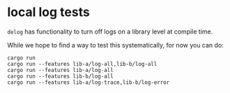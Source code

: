 # local log tests

`delog` has functionality to turn off logs on a library level at compile time.

While we hope to find a way to test this systematically, for now you can do:

```
cargo run
cargo run --features lib-a/log-all,lib-b/log-all
cargo run --features lib-a/log-all
cargo run --features lib-b/log-all
cargo run --features lib-a/log-trace,lib-b/log-error
```
